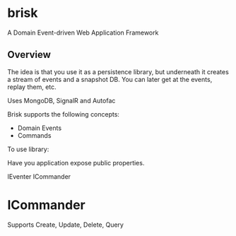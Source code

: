 brisk
=====
A Domain Event-driven Web Application Framework 

Overview 
--------

The idea is that you use it as a persistence library, but underneath it creates a stream of 
events and a snapshot DB. You can later get at the events, replay them, etc.

Uses MongoDB, SignalR and Autofac

Brisk supports the following concepts:

* Domain Events
* Commands

  

To use library: 

Have you application expose public properties.

IEventer
ICommander


# ICommander

Supports Create, Update, Delete, Query


